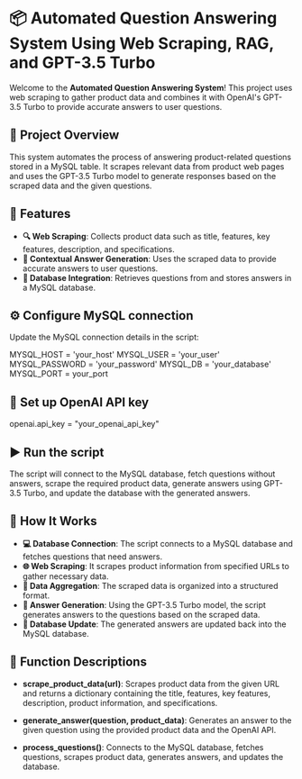 # 📦 Automated Question Answering System Using Web Scraping, RAG, and GPT-3.5 Turbo

Welcome to the **Automated Question Answering System**! This project uses web scraping to gather product data and combines it with OpenAI's GPT-3.5 Turbo to provide accurate answers to user questions. 

## 🚀 Project Overview

This system automates the process of answering product-related questions stored in a MySQL table. It scrapes relevant data from product web pages and uses the GPT-3.5 Turbo model to generate responses based on the scraped data and the given questions.

## 🌟 Features

- **🔍 Web Scraping**: Collects product data such as title, features, key features, description, and specifications.
- **🧠 Contextual Answer Generation**: Uses the scraped data to provide accurate answers to user questions.
- **💾 Database Integration**: Retrieves questions from and stores answers in a MySQL database.

## ⚙️ Configure MySQL connection

Update the MySQL connection details in the script:

MYSQL_HOST = 'your_host'
MYSQL_USER = 'your_user'
MYSQL_PASSWORD = 'your_password'
MYSQL_DB = 'your_database'
MYSQL_PORT = your_port

## 🔑 Set up OpenAI API key

openai.api_key = "your_openai_api_key"


## ▶️ Run the script

The script will connect to the MySQL database, fetch questions without answers, scrape the required product data, generate answers using GPT-3.5 Turbo, and update the database with the generated answers.

## 🤖 How It Works

- **💻 Database Connection**: The script connects to a MySQL database and fetches questions that need answers.
- **🌐 Web Scraping**: It scrapes product information from specified URLs to gather necessary data.
- **🧩 Data Aggregation**: The scraped data is organized into a structured format.
- **🔮 Answer Generation**: Using the GPT-3.5 Turbo model, the script generates answers to the questions based on the scraped data.
- **💾 Database Update**: The generated answers are updated back into the MySQL database.

## 📝 Function Descriptions

- **scrape_product_data(url)**: Scrapes product data from the given URL and returns a dictionary containing the title, features, key features, description, product information, and specifications.

- **generate_answer(question, product_data)**: Generates an answer to the given question using the provided product data and the OpenAI API.

- **process_questions()**: Connects to the MySQL database, fetches questions, scrapes product data, generates answers, and updates the database.
